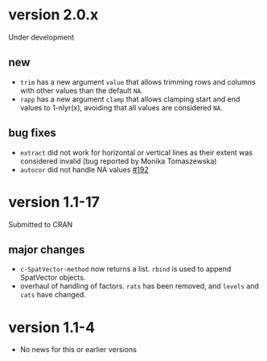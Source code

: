 
# version 2.0.x

Under development

## new

- `trim` has a new argument `value` that allows trimming rows and columns with other values than the default `NA`.
- `rapp` has a new argument `clamp` that allows clamping start and end values to 1-nlyr(x), avoiding that all values are considered `NA`.

## bug fixes

* `extract` did not work for horizontal or vertical lines as their extent was considered invalid (bug reported by Monika Tomaszewska)
* `autocor` did not handle NA values [#192](https://github.com/rspatial/terra/issues/192)


# version 1.1-17

Submitted to CRAN

## major changes 

* `c-SpatVector-method` now returns a list. `rbind` is used to append SpatVector objects.
* overhaul of handling of factors. `rats` has been removed, and `levels` and `cats` have changed.

# version 1.1-4

- No news for this or earlier versions
